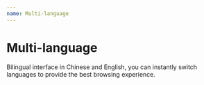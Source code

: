 ```yaml
---
name: Multi-language
---
```


# Multi-language

Bilingual interface in Chinese and English, you can instantly switch languages to provide the best browsing experience.